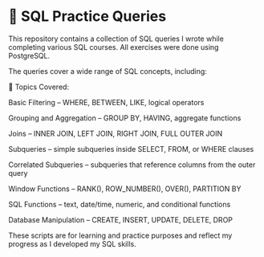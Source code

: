 # 📘 SQL Practice Queries

This repository contains a collection of SQL queries I wrote while completing various SQL courses. All exercises were done using PostgreSQL.

The queries cover a wide range of SQL concepts, including:

🔹 Topics Covered:

Basic Filtering – WHERE, BETWEEN, LIKE, logical operators

Grouping and Aggregation – GROUP BY, HAVING, aggregate functions

Joins – INNER JOIN, LEFT JOIN, RIGHT JOIN, FULL OUTER JOIN

Subqueries – simple subqueries inside SELECT, FROM, or WHERE clauses

Correlated Subqueries – subqueries that reference columns from the outer query

Window Functions – RANK(), ROW_NUMBER(), OVER(), PARTITION BY

SQL Functions – text, date/time, numeric, and conditional functions

Database Manipulation – CREATE, INSERT, UPDATE, DELETE, DROP

These scripts are for learning and practice purposes and reflect my progress as I developed my SQL skills.

